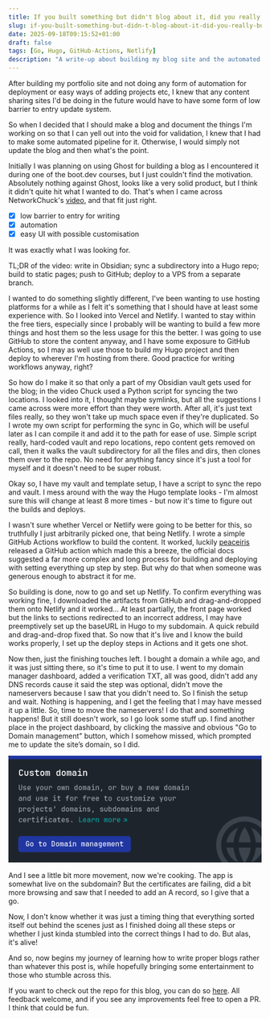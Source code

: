```yaml
---
title: If you built something but didn't blog about it, did you really build it?
slug: if-you-built-something-but-didn-t-blog-about-it-did-you-really-build-it
date: 2025-09-18T09:15:52+01:00
draft: false
tags: [Go, Hugo, GitHub-Actions, Netlify]
description: "A write-up about building my blog site and the automated pipeline from Obsidian to deployment"
---
```


After building my portfolio site and not doing any form of automation for deployment or easy ways of adding projects etc, I knew that any content sharing sites I'd be doing in the future would have to have some form of low barrier to entry update system. 

So when I decided that I should make a blog and document the things I'm working on so that I can yell out into the void for validation, I knew that I had to make some automated pipeline for it. Otherwise, I would simply not update the blog and then what's the point. 

Initially I was planning on using Ghost for building a blog as I encountered it during one of the boot.dev courses, but I just couldn't find the motivation. Absolutely nothing against Ghost, looks like a very solid product, but I think it didn't quite hit what I wanted to do. That's when I came across NetworkChuck's [video](https://www.youtube.com/watch?v=dnE7c0ELEH8), and that fit just right. 

- [x] low barrier to entry for writing
- [x] automation
- [x] easy UI with possible customisation

It was exactly what I was looking for. 

TL;DR of the video: write in Obsidian; sync a subdirectory into a Hugo repo; build to static pages; push to GitHub; deploy to a VPS from a separate branch. 

I wanted to do something slightly different, I've been wanting to use hosting platforms for a while as I felt it's something that I should have at least some experience with. So I looked into Vercel and Netlify. I wanted to stay within the free tiers, especially since I probably will be wanting to build a few more things and host them so the less usage for this the better. I was going to use GitHub to store the content anyway, and I have some exposure to GitHub Actions, so I may as well use those to build my Hugo project and then deploy to wherever I'm hosting from there. Good practice for writing workflows anyway, right? 

So how do I make it so that only a part of my Obsidian vault gets used for the blog; in the video Chuck used a Python script for syncing the two locations. I looked into it, I thought maybe symlinks, but all the suggestions I came across were more effort than they were worth. After all, it's just text files really, so they won't take up much space even if they're duplicated. So I wrote my own script for performing the sync in Go, which will be useful later as I can compile it and add it to the path for ease of use.
Simple script really, hard-coded vault and repo locations, repo content gets removed on call, then it walks the vault subdirectory for all the files and dirs, then clones them over to the repo. No need for anything fancy since it's just a tool for myself and it doesn't need to be super robust. 

Okay so, I have my vault and template setup, I have a script to sync the repo and vault. I mess around with the way the Hugo template looks - I'm almost sure this will change at least 8 more times - but now it's time to figure out the builds and deploys.

I wasn't sure whether Vercel or Netlify were going to be better for this, so truthfully I just arbitrarily picked one, that being Netlify. I wrote a simple GitHub Actions workflow to build the content. It worked, luckily [peaceiris](https://github.com/peaceiris/actions-hugo) released a GitHub action which made this a breeze, the official docs suggested a far more complex and long process for building and deploying with setting everything up step by step. But why do that when someone was generous enough to abstract it for me.

So building is done, now to go and set up Netlify. To confirm everything was working fine, I downloaded the artifacts from GitHub and drag-and-dropped them onto Netlify and it worked... At least partially, the front page worked but the links to sections redirected to an incorrect address, I may have preemptively set up the baseURL in Hugo to my subdomain. A quick rebuild and drag-and-drop fixed that. So now that it's live and I know the build works properly, I set up the deploy steps in Actions and it gets one shot. 

Now then, just the finishing touches left. I bought a domain a while ago, and it was just sitting there, so it's time to put it to use. I went to my domain manager dashboard, added a verification TXT, all was good, didn't add any DNS records cause it said the step was optional, didn't move the nameservers because I saw that you didn't need to. So I finish the setup and wait. Nothing is happening, and I get the feeling that I may have messed it up a little. So, time to move the nameservers! I do that and something happens! But it still doesn't work, so I go look some stuff up. I find another place in the project dashboard, by clicking the massive and obvious "Go to Domain management" button, which I somehow missed, which prompted me to update the site’s domain, so I did. 

![](domain%20management.png)


And I see a little bit more movement, now we're cooking. The app is somewhat live on the subdomain? But the certificates are failing, did a bit more browsing and saw that I needed to add an A record, so I give that a go. 

Now, I don't know whether it was just a timing thing that everything sorted itself out behind the scenes just as I finished doing all these steps or whether I just kinda stumbled into the correct things I had to do. But alas, it's alive! 

And so, now begins my journey of learning how to write proper blogs rather than whatever this post is, while hopefully bringing some entertainment to those who stumble across this. 

If you want to check out the repo for this blog, you can do so [here](https://github.com/RobertGolawski/blog). All feedback welcome, and if you see any improvements feel free to open a PR. I think that could be fun. 